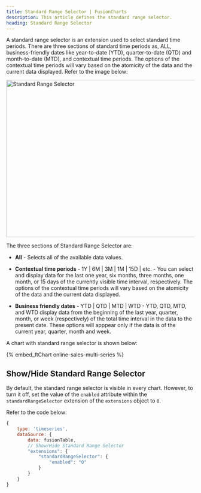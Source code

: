 ```yaml
---
title: Standard Range Selector | FusionCharts
description: This article defines the standard range selector.
heading: Standard Range Selector
---
```


A standard range selector is an extension used to select standard time periods. There are three sections of standard time periods as, ALL, business-friendly dates like year-to-date (YTD), quarter-to-date (QTD) and month-to-date (MTD), and contextual time periods. The options of the contextual time periods will vary based on the atomicity of the data and the current data displayed. Refer to the image below:

<img src="{% site.BASE_URL %}/images/fusiontime-component-standard-range-selector.png" alt="Standard Range Selector" width="700" height="420">

The three sections of Standard Range Selector are:

- **All** - Selects all of the available data values.

- **Contextual time periods** - 1Y | 6M | 3M | 1M | 15D | etc. - You can select and display data for the last one year, six months, three months, one month, or 15 days of the currently visible time interval, respectively. The options of the contextual time periods will vary based on the atomicity of the data and the current data displayed.

- **Business friendly dates** - YTD | QTD | MTD | WTD - YTD, QTD, MTD, and WTD display data from the beginning of the last year, quarter, month, or week (respectively) of the total time interval in the data to the present date. These options will apppear only if the data is of the current year, quarter, month and week.

A chart with standard range selector is shown below:

{% embed_ftChart online-sales-multi-series %}

## Show/Hide Standard Range Selector

By default, the standard range selector is visible in every chart. However, to turn it off, set the value of the `enabled` attribute within the `standardRangeSelector` extension of the `extensions` object to `0`.

Refer to the code below:

```javascript
{
    type: 'timeseries',
    dataSource: {
        data: fusionTable,
        // Show/Hide Standard Range Selector
        "extensions": {
            "standardRangeSelector": {
                "enabled": "0"
            }
        }
    }
}
```
